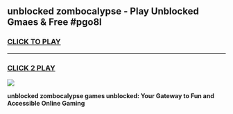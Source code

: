 
## unblocked zombocalypse - Play Unblocked Gmaes & Free #pgo8l
<h3>
<a href="https://news.freeplayer.one?title=unblocked_zombocalypse&ref=24F">CLICK TO PLAY</a></h3>
<hr>

<h3>
<a href="https://news.freeplayer.one?title=unblocked_zombocalypse&ref=24F">CLICK 2 PLAY</a>
  
</h3>

<a href="https://news.freeplayer.one?title=unblocked_zombocalypse&ref=24F/"><img src="https://clearcache.store/games.png"></a>


**unblocked zombocalypse games unblocked: Your Gateway to Fun and Accessible Online Gaming**

